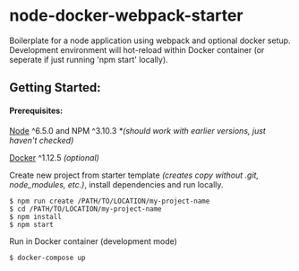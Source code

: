 # node-docker-webpack-starter
Boilerplate for a node application using webpack and optional docker setup.
Development environment will hot-reload within Docker container (or seperate if just running 'npm start' locally).

## Getting Started:
#### Prerequisites:
[Node](https://nodejs.org/en/) ^6.5.0 and NPM ^3.10.3
*\*(should work with earlier versions, just haven't checked)*

[Docker](https://www.docker.com/products/docker#/mac) ^1.12.5
*(optional)*

Create new project from starter template *(creates copy without .git, node_modules, etc.)*, install dependencies and run locally.
```$xslt
$ npm run create /PATH/TO/LOCATION/my-project-name
$ cd /PATH/TO/LOCATION/my-project-name
$ npm install
$ npm start
```

Run in Docker container (development mode)
```$xslt
$ docker-compose up
```

